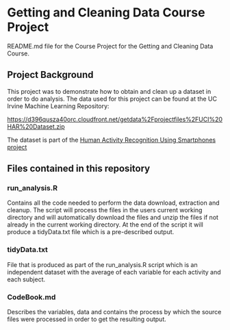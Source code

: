# Getting and Cleaning Data Course Project

README.md file for the Course Project for the Getting and Cleaning Data Course.

## Project Background

This project was to demonstrate how to obtain and clean up a dataset in order to do analysis.  The data used for this project can be found at the UC Irvine Machine Learning Repository:

https://d396qusza40orc.cloudfront.net/getdata%2Fprojectfiles%2FUCI%20HAR%20Dataset.zip

The dataset is part of the [Human Activity Recognition Using Smartphones project](http://archive.ics.uci.edu/ml/datasets/Human+Activity+Recognition+Using+Smartphones)

## Files contained in this repository

### run_analysis.R 

Contains all the code needed to perform the data download, extraction and cleanup.  The script will process the files in the users current working directory and will automatically download the files and unzip the files if not already in the current working directory.  At the end of the script it will produce a tidyData.txt file which is a pre-described output.

### tidyData.txt

File that is produced as part of the run_analysis.R script which is an independent dataset with the average of each variable for each activity and each subject.

### CodeBook.md

Describes the variables, data and contains the process by which the source files were processed in order to get the resulting output.